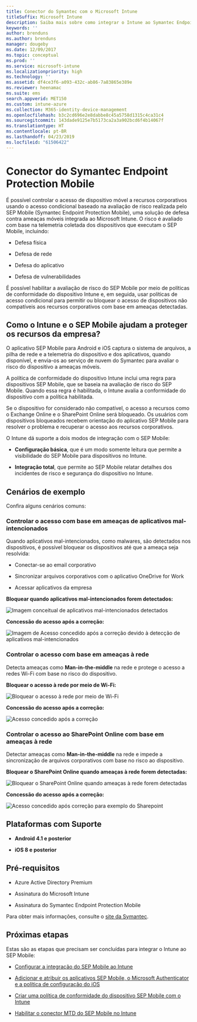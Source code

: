 ```yaml
---
title: Conector do Symantec com o Microsoft Intune
titleSuffix: Microsoft Intune
description: Saiba mais sobre como integrar o Intune ao Symantec Endpoint Protection Mobile para controlar o acesso a dispositivo móvel para seus recursos corporativos.
keywords: ''
author: brenduns
ms.author: brenduns
manager: dougeby
ms.date: 12/09/2017
ms.topic: conceptual
ms.prod: ''
ms.service: microsoft-intune
ms.localizationpriority: high
ms.technology: ''
ms.assetid: df4ce3f6-a093-432c-ab86-7a83865e389e
ms.reviewer: heenamac
ms.suite: ems
search.appverid: MET150
ms.custom: intune-azure
ms.collection: M365-identity-device-management
ms.openlocfilehash: b3c2cd696e2e8dabbe8c45a5758d1315c4ca31c4
ms.sourcegitcommit: 143dade9125e7b5173ca2a3a902bcd6f4b14067f
ms.translationtype: HT
ms.contentlocale: pt-BR
ms.lasthandoff: 04/23/2019
ms.locfileid: "61506422"
---
```

# <a name="symantec-endpoint-protection-mobile-connector"></a>Conector do Symantec Endpoint Protection Mobile

É possível controlar o acesso de dispositivo móvel a recursos corporativos usando o acesso condicional baseado na avaliação de risco realizada pelo SEP Mobile (Symantec Endpoint Protection Mobile), uma solução de defesa contra ameaças móveis integrada ao Microsoft Intune. O risco é avaliado com base na telemetria coletada dos dispositivos que executam o SEP Mobile, incluindo:

-   Defesa física

-   Defesa de rede

-   Defesa do aplicativo

-   Defesa de vulnerabilidades

É possível habilitar a avaliação de risco do SEP Mobile por meio de políticas de conformidade do dispositivo Intune e, em seguida, usar políticas de acesso condicional para permitir ou bloquear o acesso de dispositivos não compatíveis aos recursos corporativos com base em ameaças detectadas.

## <a name="how-do-intune-and-sep-mobile-help-protect-your-company-resources"></a>Como o Intune e o SEP Mobile ajudam a proteger os recursos da empresa?

O aplicativo SEP Mobile para Android e iOS captura o sistema de arquivos, a pilha de rede e a telemetria do dispositivo e dos aplicativos, quando disponível, e envia-os ao serviço de nuvem do Symantec para avaliar o risco do dispositivo a ameaças móveis.

A política de conformidade do dispositivo Intune inclui uma regra para dispositivos SEP Mobile, que se baseia na avaliação de risco do SEP Mobile. Quando essa regra é habilitada, o Intune avalia a conformidade do dispositivo com a política habilitada.

Se o dispositivo for considerado não compatível, o acesso a recursos como o Exchange Online e o SharePoint Online será bloqueado. Os usuários com dispositivos bloqueados recebem orientação do aplicativo SEP Mobile para resolver o problema e recuperar o acesso aos recursos corporativos.

O Intune dá suporte a dois modos de integração com o SEP Mobile:

-   **Configuração básica**, que é um modo somente leitura que permite a visibilidade do SEP Mobile para dispositivos no Intune.

-   **Integração total**, que permite ao SEP Mobile relatar detalhes dos incidentes de risco e segurança do dispositivo no Intune.

## <a name="sample-scenarios"></a>Cenários de exemplo

Confira alguns cenários comuns:

### <a name="control-access-based-on-threats-from-malicious-apps"></a>Controlar o acesso com base em ameaças de aplicativos mal-intencionados

Quando aplicativos mal-intencionados, como malwares, são detectados nos dispositivos, é possível bloquear os dispositivos até que a ameaça seja resolvida:

-   Conectar-se ao email corporativo

-   Sincronizar arquivos corporativos com o aplicativo OneDrive for Work

-   Acessar aplicativos da empresa

**Bloquear quando aplicativos mal-intencionados forem detectados:**

![Imagem conceitual de aplicativos mal-intencionados detectados](./media/symantec-arch-1.png)

**Concessão do acesso após a correção:**

![Imagem de Acesso concedido após a correção devido à detecção de aplicativos mal-intencionados](./media/symantec-arch-2.png)

### <a name="control-access-based-on-threat-to-network"></a>Controlar o acesso com base em ameaças à rede

Detecta ameaças como **Man-in-the-middle** na rede e protege o acesso a redes Wi-Fi com base no risco do dispositivo.

**Bloquear o acesso à rede por meio de Wi-Fi:**

![Bloquear o acesso à rede por meio de Wi-Fi](./media/symantec-arch-3.png)

**Concessão do acesso após a correção:**

![Acesso concedido após a correção](./media/symantec-arch-4.png)

### <a name="control-access-to-sharepoint-online-based-on-threat-to-network"></a>Controlar o acesso ao SharePoint Online com base em ameaças à rede

Detectar ameaças como **Man-in-the-middle** na rede e impede a sincronização de arquivos corporativos com base no risco ao dispositivo.

**Bloquear o SharePoint Online quando ameaças à rede forem detectadas:**

![Bloquear o SharePoint Online quando ameaças à rede forem detectadas](./media/symantec-arch-5.png)

**Concessão do acesso após a correção:**

![Acesso concedido após correção para exemplo do Sharepoint](./media/symantec-arch-6.png)

## <a name="supported-platforms"></a>Plataformas com Suporte

-   **Android 4.1 e posterior**

-   **iOS 8 e posterior**

## <a name="pre-requisites"></a>Pré-requisitos

-   Azure Active Directory Premium

-   Assinatura do Microsoft Intune

-   Assinatura do Symantec Endpoint Protection Mobile

Para obter mais informações, consulte o [site da Symantec](https://www.skycure.com/skycure-microsoft-integration/).

## <a name="next-steps"></a>Próximas etapas

Estas são as etapas que precisam ser concluídas para integrar o Intune ao SEP Mobile:

- [Configurar a integração do SEP Mobile ao Intune](skycure-mtd-connector-integration.md)

- [Adicionar e atribuir os aplicativos SEP Mobile, o Microsoft Authenticator e a política de configuração do iOS](mtd-apps-ios-app-configuration-policy-add-assign.md)

- [Criar uma política de conformidade do dispositivo SEP Mobile com o Intune](mtd-device-compliance-policy-create.md)

- [Habilitar o conector MTD do SEP Mobile no Intune](mtd-connector-enable.md)
